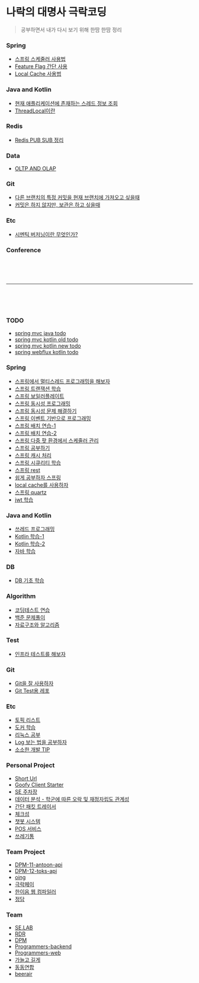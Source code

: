 # 나락의 대명사 극락코딩

> 공부하면서 내가 다시 보기 위해 한땀 한땀 정리

### Spring

- [스프링 스케줄러 사용법](./spring/스프링_스케줄러_사용법.md)
- [Feature Flag 간단 사용](./spring/Feature_Flag_간단_사용.md)
- [Local Cache 사용법](./spring/local_cache_사용법.md)


### Java and Kotlin

- [현재 애플리케이션에 존재하는 스레드 정보 조회](./java_and_kotlin/common/현재_애플리케이션에_존재하는_스레드_정보_조회.md)
- [ThreadLocal이란](./java_and_kotlin/common/ThreadLocal이란.md)

### Redis

- [Redis PUB SUB 정리](./redis/Redis_PUB_SUB.md)


### Data

- [OLTP AND OLAP](./data/oltp_and_olap.md)


### Git

- [다른 브랜치의 특정 커밋을 현재 브랜치에 가져오고 싶을때](./git/다른_브랜치의_특정_커밋을_현재_브랜치에_가져오고_싶을때.md)
- [커밋은 하지 않지만, 보관은 하고 싶을때](./git/커밋은_하지_않지만_보관은_하고_싶을때.md)

### Etc
- [시멘틱 버저닝이란 무엇인가?](./etc/시멘틱_버저닝이란_무엇인가.md)

### Conference

















<br>
<br>
<br>
<!-- 화이팅! 극락! -->
<hr>
<!-- 화이팅! 극락! -->
<br>
<br>
<br>

### TODO
- [spring mvc java todo](https://github.com/DongGeon0908/basic-todo)
- [spring mvc kotlin old todo](https://github.com/DongGeon0908/kotlin-todo)
- [spring mvc kotlin new todo](https://github.com/DongGeon0908/kotlin-todo-mvc)
- [spring webflux kotlin todo](https://github.com/DongGeon0908/kotlin-todo-webflux)

### Spring
- [스프링에서 멀티스레드 프로그래밍을 해보자](https://github.com/DongGeon0908/spring-multithread)
- [스프링 트랜잭션 학습](https://github.com/DongGeon0908/spring-transaction)
- [스프링 보일러플레이트](https://github.com/DongGeon0908/goofy-api-boilerplate)
- [스프링 동시성 프로그래밍](https://github.com/DongGeon0908/spring-concurrency)
- [스프링 동시성 문제 해결하기](https://github.com/DongGeon0908/concurrency-solve)
- [스프링 이벤트 기반으로 프로그래밍](https://github.com/DongGeon0908/spring-event)
- [스프링 배치 연습-1](https://github.com/DongGeon0908/goofy-batch)
- [스프링 배치 연습-2](https://github.com/DongGeon0908/springboot-scheduled)
- [스프링 다중 팟 환경에서 스케줄러 관리](https://github.com/DongGeon0908/scheduler-lock)
- [스프링 공부하기](https://github.com/DongGeon0908/spring)
- [스프링 캐시 처리](https://github.com/DongGeon0908/cache)
- [스프링 시큐리티 학습](https://github.com/DongGeon0908/Spring-Security)
- [스프링 rest](https://github.com/DongGeon0908/RESTFUL-WEB-SERVICE)
- [쉽게 공부하자 스프링](https://github.com/DongGeon0908/Spring-Boot)
- [local cache를 사용하자](https://github.com/DongGeon0908/local-cache)
- [스프링 quartz](https://github.com/DongGeon0908/spring-quartz)
- [jwt 학습](https://github.com/DongGeon0908/jwt-tutorial)

### Java and Kotlin
- [쓰레드 프로그래밍](https://github.com/DongGeon0908/thread)
- [Kotlin 학습-1](https://github.com/DongGeon0908/kotlin-in-action)
- [Kotlin 학습-2](https://github.com/DongGeon0908/kotlin-basic)
- [자바 학습](https://github.com/DongGeon0908/Java)

### DB
- [DB 기초 학습](https://github.com/DongGeon0908/DataBase)

### Algorithm
- [코딩테스트 연습](https://github.com/DongGeon0908/MySecretCodingTest)
- [백준 문제풀이](https://github.com/DongGeon0908/BAEKJOON)
- [자료구조와 알고리즘](https://github.com/DongGeon0908/Data-Structure-And-Algorithm)

### Test
- [인프라 테스트를 해보자](https://github.com/DongGeon0908/infra-test)

### Git
- [Git을 잘 사용하자](https://github.com/DongGeon0908/git)
- [Git Test용 레포](https://github.com/DongGeon0908/git-test)

### Etc
- [토픽 리스트](https://github.com/DongGeon0908/topic-warehouse)
- [도커 학습](https://github.com/DongGeon0908/Docker-Container)
- [리눅스 공부](https://github.com/DongGeon0908/Linux)
- [Log 보는 법을 공부하자](https://github.com/DongGeon0908/log-study)
- [소소한 개발 TIP](https://github.com/DongGeon0908/dev-tip)

### Personal Project
- [Short Url](https://github.com/DongGeon0908/goofy-short-url)
- [Goofy Client Starter](https://github.com/DongGeon0908/goofy-client-starter)
- [SE 주차장](https://github.com/DongGeon0908/java-parking-system)
- [데이터 분석 - 학군에 따른 오락 및 재정자립도 관계성](https://github.com/DongGeon0908/Data-Analysis-Report)
- [간단 패킷 트레이서](https://github.com/DongGeon0908/PacketTracer)
- [체크섬](https://github.com/DongGeon0908/CheckSum)
- [챗봇 시스템](https://github.com/DongGeon0908/Hanshin_AI_CHATBOT)
- [POS 서비스](https://github.com/DongGeon0908/SwingProject)
- [쓰레기통](https://github.com/DongGeon0908/CleanGarbage)

### Team Project
- [DPM-11-antoon-api](https://github.com/depromeet/antoon-api)
- [DPM-12-toks-api](https://github.com/depromeet/toks-api)
- [oing](https://github.com/o-ing)
- [극락페이](https://github.com/Heaven-Pay)
- [한이음 웹 컴파일러](https://github.com/DongGeon0908/Building-a-coding-test-site-using-WEB-IDE)
- [정담](https://github.com/jung-dam-diary)

### Team
- [SE.LAB](https://github.com/selab-hs)
- [RDR](https://github.com/Run-Dev-Run)
- [DPM](https://github.com/depromeet)
- [Programmers-backend](https://github.com/prgrms-be-devcourse)
- [Programmers-web](https://github.com/prgrms-web-devcourse)
- [가늘고 길게](https://github.com/thinandlong)
- [동동연합](https://github.com/DongDongUnion)
- [beerair](https://github.com/beerair)
